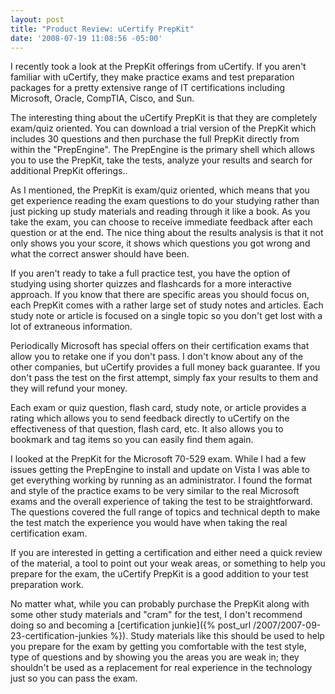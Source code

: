 ```yaml
---
layout: post
title: "Product Review: uCertify PrepKit"
date: '2008-07-19 11:08:56 -05:00'
---
```


I recently took a look at the PrepKit offerings from uCertify. If you aren't familiar with uCertify, they make practice exams and test preparation packages for a pretty extensive range of IT certifications including Microsoft, Oracle, CompTIA, Cisco, and Sun.

The interesting thing about the uCertify PrepKit is that they are completely exam/quiz oriented. You can download a trial version of the PrepKit which includes 30 questions and then purchase the full PrepKit directly from within the "PrepEngine". The PrepEngine is the primary shell which allows you to use the PrepKit, take the tests, analyze your results and search for additional PrepKit offerings..

As I mentioned, the PrepKit is exam/quiz oriented, which means that you get experience reading the exam questions to do your studying rather than just picking up study materials and reading through it like a book. As you take the exam, you can choose to receive immediate feedback after each question or at the end. The nice thing about the results analysis is that it not only shows you your score, it shows which questions you got wrong and what the correct answer should have been.

If you aren't ready to take a full practice test, you have the option of studying using shorter quizzes and flashcards for a more interactive approach. If you know that there are specific areas you should focus on, each PrepKit comes with a rather large set of study notes and articles. Each study note or article is focused on a single topic so you don't get lost with a lot of extraneous information.

Periodically Microsoft has special offers on their certification exams that allow you to retake one if you don't pass. I don't know about any of the other companies, but uCertify provides a full money back guarantee. If you don't pass the test on the first attempt, simply fax your results to them and they will refund your money.

Each exam or quiz question, flash card, study note, or article provides a rating which allows you to send feedback directly to uCertify on the effectiveness of that question, flash card, etc. It also allows you to bookmark and tag items so you can easily find them again.

I looked at the PrepKit for the Microsoft 70-529 exam. While I had a few issues getting the PrepEngine to install and update on Vista I was able to get everything working by running as an administrator. I found the format and style of the practice exams to be very similar to the real Microsoft exams and the overall experience of taking the test to be straightforward. The questions covered the full range of topics and technical depth to make the test match the experience you would have when taking the real certification exam.

If you are interested in getting a certification and either need a quick review of the material, a tool to point out your weak areas, or something to help you prepare for the exam, the uCertify PrepKit is a good addition to your test preparation work.

No matter what, while you can probably purchase the PrepKit along with some other study materials and "cram" for the test, I don't recommend doing so and becoming a [certification junkie]({% post_url /2007/2007-09-23-certification-junkies %}). Study materials like this should be used to help you prepare for the exam by getting you comfortable with the test style, type of questions and by showing you the areas you are weak in; they shouldn't be used as a replacement for real experience in the technology just so you can pass the exam.

